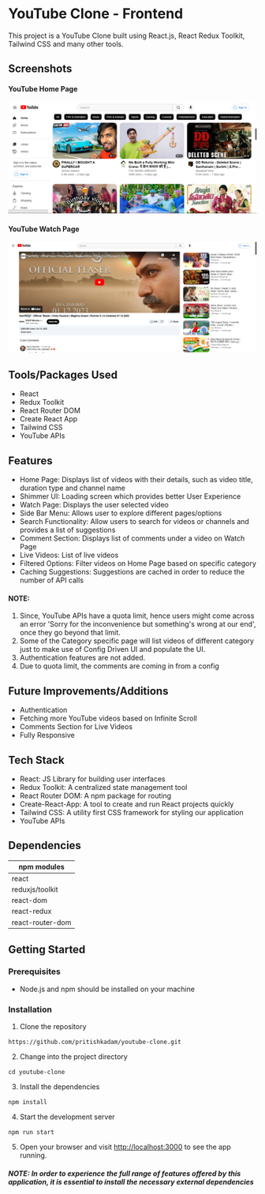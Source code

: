 # YouTube Clone - Frontend

This project is a YouTube Clone built using React.js, React Redux Toolkit, Tailwind CSS and many other tools.

## Screenshots

#### YouTube Home Page

![YouTube Home Page.](/Youtube_Clone_Home.png "YouTube Home Page")

#### YouTube Watch Page

![YouTube Watch Page.](/Youtube_Watch_Page.png "YouTube Watch Page")

## Tools/Packages Used

- React
- Redux Toolkit
- React Router DOM
- Create React App
- Tailwind CSS
- YouTube APIs

## Features

- Home Page: Displays list of videos with their details, such as video title, duration type and channel name
- Shimmer UI: Loading screen which provides better User Experience
- Watch Page: Displays the user selected video
- Side Bar Menu: Allows user to explore different pages/options
- Search Functionality: Allow users to search for videos or channels and provides a list of suggestions
- Comment Section: Displays list of comments under a video on Watch Page
- Live Videos: List of live videos
- Filtered Options: Filter videos on Home Page based on specific category
- Caching Suggestions: Suggestions are cached in order to reduce the number of API calls

#### NOTE:

1. Since, YouTube APIs have a quota limit, hence users might come across an error 'Sorry for the inconvenience but something's wrong at our end', once they go beyond that limit.
2. Some of the Category specific page will list videos of different category just to make use of Config Driven UI and populate the UI.
3. Authentication features are not added.
4. Due to quota limit, the comments are coming in from a config

## Future Improvements/Additions

- Authentication
- Fetching more YouTube videos based on Infinite Scroll
- Comments Section for Live Videos
- Fully Responsive

## Tech Stack

- React: JS Library for building user interfaces
- Redux Toolkit: A centralized state management tool
- React Router DOM: A npm package for routing
- Create-React-App: A tool to create and run React projects quickly
- Tailwind CSS: A utility first CSS framework for styling our application
- YouTube APIs

## Dependencies

| npm modules      |
| ---------------- |
| react            |
| reduxjs/toolkit  |
| react-dom        |
| react-redux      |
| react-router-dom |

## Getting Started

### Prerequisites

- Node.js and npm should be installed on your machine

### Installation

1. Clone the repository

```
https://github.com/pritishkadam/youtube-clone.git
```

2. Change into the project directory

```
cd youtube-clone
```

3. Install the dependencies

```
npm install
```

4. Start the development server

```
npm run start
```

5. Open your browser and visit [http://localhost:3000](http://localhost:3000) to see the app running.

##### NOTE: In order to experience the full range of features offered by this application, it is essential to install the necessary external dependencies
